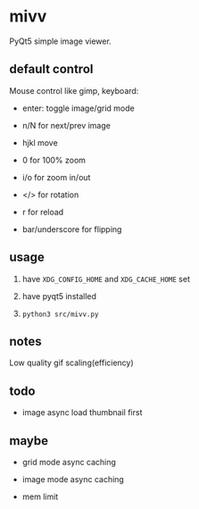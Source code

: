 # mivv

PyQt5 simple image viewer.

## default control

Mouse control like gimp, keyboard:

* enter: toggle image/grid mode

* n/N for next/prev image

* hjkl move

* 0 for 100% zoom

* i/o for zoom in/out

* \</\> for rotation

* r for reload

* bar/underscore for flipping

## usage

1. have `XDG_CONFIG_HOME` and `XDG_CACHE_HOME` set

2. have pyqt5 installed

3. `python3 src/mivv.py`

## notes

Low quality gif scaling(efficiency)

## todo

* image async load thumbnail first

## maybe

* grid mode async caching

* image mode async caching

* mem limit
